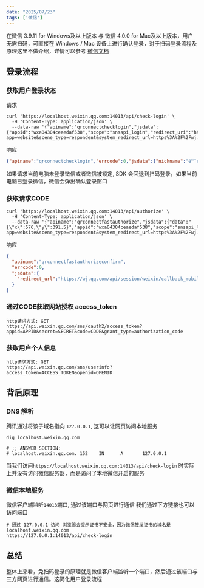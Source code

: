 ```yaml
---
date: "2025/07/23"
tags: ['微信']
---
```


在微信 3.9.11 for Windows及以上版本 与 微信 4.0.0 for Mac及以上版本，用户无需扫码，可直接在 Windows / Mac 设备上进行确认登录，对于扫码登录流程及原理这里不做介绍，详情可以参考 [微信文档](https://developers.weixin.qq.com/doc/oplatform/Website_App/WeChat_Login/Wechat_Login.html)

## 登录流程

### 获取用户登录状态

请求
```shell
curl 'https://localhost.weixin.qq.com:14013/api/check-login' \
  -H 'Content-Type: application/json' \
  --data-raw '{"apiname":"qrconnectchecklogin","jsdata":{"appid":"wxa04304ceaedaf538","scope":"snsapi_login","redirect_uri":"https://wj.qq.com/api/session/weixin/callback_mobile?app=website&scene_type=respondent&system_redirect_url=https%3A%2F%2Fwj.qq.com%2Fs2%2F22240515%2F0ac5%2F%3Fwj_lang%3Dzhs&system_str=98448b091359fdb325aa083a45621f9a","state":"9ec633939ab2fd6f441a29542a51e8f3"}}'
```
响应

```json
{"apiname":"qrconnectchecklogin","errcode":0,"jsdata":{"nickname":"é™ˆé”´","headimgurl":"https://thirdwx.qlogo.cn/mmopen/vi_32/AQKmfJVKIvhtQBbPyiaiaT58FHg0zSr4E5TxMTaNLhzHU1bmiaTl3VRDMOA1gK2QG4pZ6x3XCNUsXicib4N1qCM7cqQ/132","authorize_uuid":"033nd5fs2nhe300H"}}
```

如果请求当前电脑未登录微信或者微信被锁定, SDK 会回退到扫码登录，如果当前电脑已登录微信，微信会弹出确认登录窗口

### 获取请求CODE
```shell
curl 'https://localhost.weixin.qq.com:14013/api/authorize' \
  -H 'Content-Type: application/json' \
  --data-raw '{"apiname":"qrconnectfastauthorize","jsdata":{"data":"{\"x\":576,\"y\":391.5}","appid":"wxa04304ceaedaf538","scope":"snsapi_login","redirect_uri":"https://wj.qq.com/api/session/weixin/callback_mobile?app=website&scene_type=respondent&system_redirect_url=https%3A%2F%2Fwj.qq.com%2Fs2%2F22240515%2F0ac5%2F%3Fwj_lang%3Dzhs&system_str=98448b091359fdb325aa083a45621f9a","state":"9ec633939ab2fd6f441a29542a51e8f3","authorize_uuid":"033nd5fs2nhe300H"}}'
```
响应

```json
{
  "apiname":"qrconnectfastauthorizeconfirm",
  "errcode":0,
  "jsdata":{
    "redirect_url":"https://wj.qq.com/api/session/weixin/callback_mobile?app=website&scene_type=respondent&system_redirect_url=https%3A%2F%2Fwj.qq.com%2Fs2%2F22240515%2F0ac5%2F%3Fwj_lang%3Dzhs&system_str=5c3a4c413941b981195d89f17cbd9e62&code=031uEG0w31Irk53DJ51w3pP97z2uEG0s&state=aaa05281ab3122d0a62454bcd25f49e3"
  }
}
```

### 通过CODE获取网站授权 access_token
```
http请求方式: GET
https://api.weixin.qq.com/sns/oauth2/access_token?appid=APPID&secret=SECRET&code=CODE&grant_type=authorization_code
```

### 获取用户个人信息

```
http请求方式: GET
https://api.weixin.qq.com/sns/userinfo?access_token=ACCESS_TOKEN&openid=OPENID
```

## 背后原理

### DNS 解析

腾讯通过将该子域名指向 `127.0.0.1`, 这可以让网页访问本地服务

```shell
dig localhost.weixin.qq.com

# ;; ANSWER SECTION:
# localhost.weixin.qq.com. 152    IN      A       127.0.0.1
```
当我们访问`https://localhost.weixin.qq.com:14013/api/check-login` 时实际上并没有访问微信服务器，而是访问了本地微信开启的服务 
### 微信本地服务

微信客户端监听`14013`端口, 通过该端口与网页进行通信 我们通过下方链接也可以访问端口
```shell
# 通过 127.0.0.1 访问 浏览器会提示证书不安全，因为微信签发证书的域名是localhost.weixin.qq.com
https://127.0.0.1:14013/api/check-login
```

## 总结

整体上来看，免扫码登录的原理就是微信客户端监听一个端口，然后通过该端口与三方网页进行通信。这简化用户登录流程
